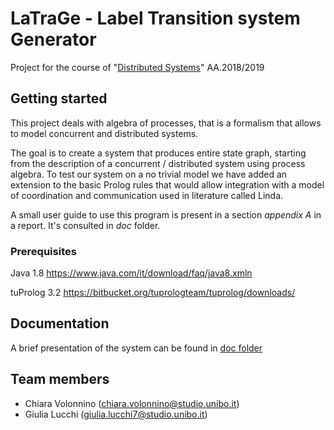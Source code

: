 # LaTraGe - Label Transition system Generator 
Project for the course of "[Distributed Systems](https://www.unibo.it/en/teaching/course-unit-catalogue/course-unit/2019/412591)" AA.2018/2019

## Getting started
This project deals with algebra of processes, that is a formalism that allows to model concurrent and distributed systems.

The goal is to create a system that produces entire state graph, starting from the description of a concurrent / distributed system using process algebra. To test our system on a no trivial model we have added an extension to the basic Prolog rules that would allow integration with a model of coordination and communication used in literature called Linda.

A small user guide to use this program is present in a section *appendix A* in a report. It's consulted in *doc* folder.

### Prerequisites
Java 1.8 https://www.java.com/it/download/faq/java8.xmln

tuProlog 3.2 https://bitbucket.org/tuprologteam/tuprolog/downloads/

## Documentation
A brief presentation of the system can be found in [doc folder](https://github.com/chiara-volonnino/LaTraGe/tree/master/doc)

## Team members
- Chiara Volonnino (chiara.volonnino@studio.unibo.it)
- Giulia Lucchi (giulia.lucchi7@studio.unibo.it)
